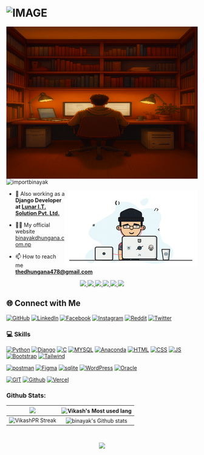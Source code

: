 
<h1>
  <picture>
    <source media="(prefers-color-scheme: dark)" srcset="https://readme-typing-svg.demolab.com/?font=Fira+Code&weight=600&size=30&duration=4500&pause=1000&color=FFFFFF&background=301B5D00&vCenter=true&width=435&lines=I'm+Binayak+Dhungana!">
    <source media="(prefers-color-scheme: light)" srcset="https://readme-typing-svg.demolab.com?font=Fira+Code&weight=600&size=30&duration=4500&pause=1000&color=000000&background=301B5D00&vCenter=true&width=435&lines=I'm+Binayak+Dhungana!">
    <img alt="IMAGE" src="https://github.com/importbinayak/importbinayak/blob/main/haha.gif">
</h1>

<!-- <h3 align="center">A passionate WEB/APP developer from Nepal.</h3> -->

<img align="right" alt="coding" width="800" src="https://github.com/importbinayak/importbinayak/blob/main/hehe.png" height="400"><br>
<p align="left"> <img src="https://komarev.com/ghpvc/?username=importbinayak&label=Profile%20views&color=0e75b6&style=flat" alt="importbinayak" /> </p>
<img align="right" alt="coding" width="350" src="https://github.com/importbinayak/importbinayak/blob/main/haha.gif" height="200">


- 💼 Also working as a **Django Developer at [Lunar I.T. Solution Pvt. Ltd.](https://github.com/Lunar-IT-Solution)** 

- 👨‍💻 My official website [binayakdhungana.com.np](binayakdhungana.com.np)

- 📫 How to reach me **thedhungana478@gmail.com**


<p align="center">
  <a href="https://github.com/importbinayak">
    <img src="https://skillicons.dev/icons?i=windows&theme=light" />
  </a>
  <a href="https://github.com/importbinayak">
    <img src="https://skillicons.dev/icons?i=vscode&theme=light" />
  </a>
  <a href="https://github.com/importbinayak">
    <img src="https://skillicons.dev/icons?i=pycharm&theme=light" />
  </a>
  <a href="https://github.com/importbinayak">
    <img src="https://skillicons.dev/icons?i=visualstudio&theme=light" />
  </a>
  <a href="https://github.com/importbinayak">
    <img src="https://skillicons.dev/icons?i=vim&theme=light" />
  </a>
  <a href="https://github.com/importbinayak">
    <img src="https://skillicons.dev/icons?i=powershell&theme=light" />
  </a>
</p>


## 🌐 Connect with Me

[![GitHub](https://skillicons.dev/icons?i=github&perline=3)](https://github.com/importbinayak)
[![LinkedIn](https://skillicons.dev/icons?i=linkedin&perline=3)](https://linkedin.com/in/binayak-dhungana)
[![Facebook](https://go-skill-icons.vercel.app/api/icons?i=facebook&perline=3)](https://fb.com/thedhungana)
[![Instagram](https://skillicons.dev/icons?i=instagram&perline=3)](https://instagram.com/thedhungana)
[![Reddit](https://go-skill-icons.vercel.app/api/icons?i=reddit&perline=3)](https://www.reddit.com/user/be_nayak/)
[![Twitter](https://skillicons.dev/icons?i=twitter&perline=3)](https://x.com/thedhungana)

### 💻 Skills

[![Python](https://skillicons.dev/icons?i=py&theme=light)](https://www.python.org)
[![Django](https://skillicons.dev/icons?i=django)](https://www.djangoproject.com/)
[![C](https://skillicons.dev/icons?i=c&theme=light)](https://en.cppreference.com/w/c/language)
[![MYSQL](https://skillicons.dev/icons?i=mysql&theme=light)](https://en.cppreference.com/w/c/language)
[![Anaconda](https://skillicons.dev/icons?i=anaconda&theme=light)](https://www.python.org)
[![HTML](https://skillicons.dev/icons?i=html&perline=3)](https://developer.mozilla.org/en-US/docs/Web/HTML)
[![CSS](https://skillicons.dev/icons?i=css&perline=3)](https://developer.mozilla.org/en-US/docs/Web/CSS)
[![JS](https://skillicons.dev/icons?i=js&perline=3)](https://en.cppreference.com/w/c/language)
[![Bootstrap](https://skillicons.dev/icons?i=bootstrap&perline=3)](https://www.python.org)
[![Tailwind](https://skillicons.dev/icons?i=tailwind&perline=3)](https://en.cppreference.com/w/c/language)


[![postman](https://skillicons.dev/icons?i=postman&perline=3)](https://www.python.org)
[![Figma](https://skillicons.dev/icons?i=figma&perline=3)]([https://www.python.org](https://www.figma.com/))
[![sqlite](https://skillicons.dev/icons?i=sqlite&perline=3)](https://en.cppreference.com/w/c/language)
[![WordPress](https://skillicons.dev/icons?i=wordpress&perline=3)](https://wordpress.com)
[![Oracle](https://go-skill-icons.vercel.app/api/icons?i=oracle&perline=3)]()
<!-- [![Node.js](https://img.shields.io/badge/Node.js-339933?style=for-the-badge&logo=node.js&logoColor=white)](https://nodejs.org/) -->
[![GIT](https://skillicons.dev/icons?i=git&perline=3)](https://git-scm.com/)
[![Github](https://skillicons.dev/icons?i=github&perline=3)](https://github.com/)
[![Vercel](https://skillicons.dev/icons?i=vercel&perline=3)](https://github.com/)
### Github Stats:

| <img width="750em" src="https://github-profile-trophy.vercel.app/?username=importbinayak&theme=onestar&row=2&column=4&margin-w=10&margin-h=15&no-bg=true)](https://github.com/ryo-ma/github-profile-trophy"> | <img  width="750em" src="https://github-readme-stats.vercel.app/api/top-langs?username=importbinayak&show_icons=true&locale=en&layout=compact&theme=vue-dark" alt="Vikash's Most used lang" /> |
| :-----------------------------------------------------------------------------------------------------------------------------------------------------------------------------------------------------: | :--------------------------------------------------------------------------------------------------------------------------------------------------------------------------------------: |
|                                           <img  width="750em"   src="https://streak-stats.demolab.com?user=importbinayak&theme=vue-dark" alt="VikashPR Streak" />                                           |  <img width="750em" align="center" alt="binayak's Github stats"  src="https://github-readme-stats.vercel.app/api?username=importbinayak&show_icons=true&count_private=true&theme=vue-dark" />   |

<!--### Github contributions:

<!-- <h4 align="center">My contribution graph</h4>
<p align="center"> <img width="900em" src="https://github-readme-activity-graph.vercel.app/graph?username=vikashpr&bg_color=01010f&color=f5f5fe&line=ed4a7c&point=45994a&area=true&hide_border=true" alt="Vikash's Github Graph" /> </p> 
-->

<!--<h4 align="center">Watch my contribution graph get eaten by the snake 🐍</h4>

<!--<p align="center"> <img  width="900em" alt="importbinayak's Github comitte snake"  src="https://github.com/VikashPR/VikashPR/blob/output/github-contribution-grid-snake-dark.svg" /> </p> 
<!--<h4 align="center">Isometric view of contributions in the last year.</h4>
	  
<!--<p align="center">
	<a href="./profile-3d-contrib/profile-night-green.svg">
		<img width="900em" src="./profile-3d-contrib/profile-night-green.svg">
	</a>
</p>-->
<br/>
<p align="center"> <img src="https://quotes-github-readme.vercel.app/api?type=horizontal&theme=algolia&quote=To%20know,%20is%20to%20know%20that%20you%20know%20nothing.&author=Wise%20man" /> </p>
